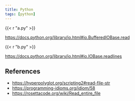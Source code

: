 ```yaml
---
title: Python
tags: [python]
---
```


{{< r "a.py" >}}

<https://docs.python.org/library/io.html#io.BufferedIOBase.read>

{{< r "b.py" >}}

<https://docs.python.org/library/io.html#io.IOBase.readlines>

## References

- <https://hyperpolyglot.org/scripting2#read-file-str>
- <https://programming-idioms.org/idiom/58>
- <https://rosettacode.org/wiki/Read_entire_file>
